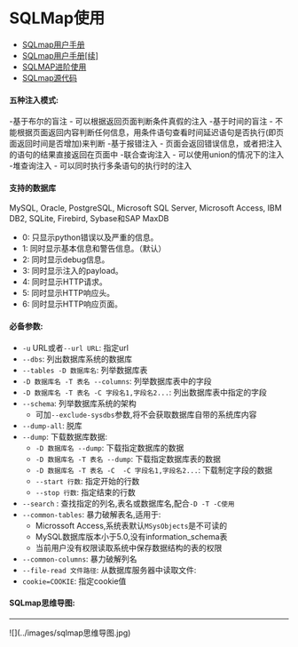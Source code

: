 SQLMap使用
===============================

- [SQLmap用户手册](http://drops.ichenfei.com/tips-143.html)
- [SQLmap用户手册[续]](http://drops.ichenfei.com/tips-401.html)
- [SQLMAP进阶使用](http://drops.ichenfei.com/tips-5254.html)
- [SQLmap源代码](https://github.com/sqlmapproject/sqlmap)

#### 五种注入模式:

-基于布尔的盲注
	- 可以根据返回页面判断条件真假的注入
-基于时间的盲注
	- 不能根据页面返回内容判断任何信息，用条件语句查看时间延迟语句是否执行(即页面返回时间是否增加)来判断
-基于报错注入
	- 页面会返回错误信息，或者把注入的语句的结果直接返回在页面中
-联合查询注入
	- 可以使用union的情况下的注入
-堆查询注入
	- 可以同时执行多条语句的执行时的注入

#### 支持的数据库

MySQL, Oracle, PostgreSQL, Microsoft SQL Server, Microsoft Access, IBM DB2, SQLite, Firebird, Sybase和SAP MaxDB

- 0: 只显示python错误以及严重的信息。
- 1: 同时显示基本信息和警告信息。（默认）
- 2: 同时显示debug信息。
- 3: 同时显示注入的payload。
- 4: 同时显示HTTP请求。
- 5: 同时显示HTTP响应头。
- 6: 同时显示HTTP响应页面。

#### 必备参数:

- `-u` URL或者`--url URL`: 指定url
- `--dbs`: 列出数据库系统的数据库
- `--tables -D 数据库名`: 列举数据库表
- `-D 数据库名 -T 表名 --columns`: 列举数据库表中的字段
- `-D 数据库名 -T 表名 -C 字段名1,字段名2...`: 列出数据库表中指定的字段
- `--schema`: 列举数据库系统的架构
	- 可加`--exclude-sysdbs`参数,将不会获取数据库自带的系统库内容
- `--dump-all`: 脱库
- `--dump`: 下载数据库数据: 
	- `-D 数据库名 --dump`: 下载指定数据库的数据
	- `-D 数据库名 -T 表名 --dump`:  下载指定数据库表的数据
	- `-D 数据库名 -T 表名 -C  -C 字段名1,字段名2...`: 下载制定字段的数据
	- `--start 行数`: 指定开始的行数
	- `--stop 行数`: 指定结束的行数
- `--search` : 查找指定的列名,表名或数据库名,配合`-D -T -C使用`
-  `--common-tables`: 暴力破解表名,适用于:
	- Microssoft Access,系统表默认`MSysObjects`是不可读的
	- MySQL数据库版本小于5.0,没有information_schema表
	- 当前用户没有权限读取系统中保存数据结构的表的权限
- `--common-columns`: 暴力破解列名
- `--file-read 文件路径`: 从数据库服务器中读取文件:
- `cookie=COOKIE`: 指定cookie值 

#### SQLmap思维导图:
<hr>
![](../images/sqlmap思维导图.jpg)
